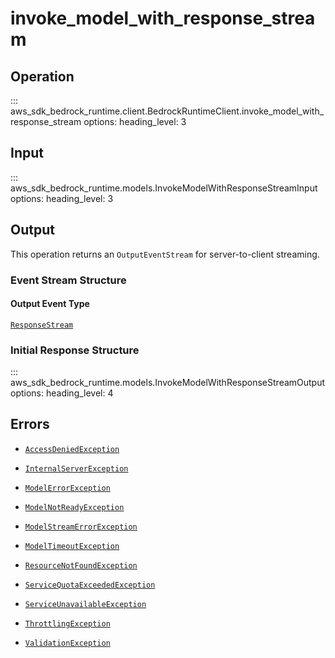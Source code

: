 # invoke_model_with_response_stream

## Operation

::: aws_sdk_bedrock_runtime.client.BedrockRuntimeClient.invoke_model_with_response_stream
    options:
        heading_level: 3

## Input

::: aws_sdk_bedrock_runtime.models.InvokeModelWithResponseStreamInput
    options:
        heading_level: 3

## Output

This operation returns an `OutputEventStream` for server-to-client streaming.

### Event Stream Structure

#### Output Event Type

[`ResponseStream`](../unions/ResponseStream.md)

### Initial Response Structure

::: aws_sdk_bedrock_runtime.models.InvokeModelWithResponseStreamOutput
    options:
        heading_level: 4

## Errors

- [`AccessDeniedException`](../errors/AccessDeniedException.md)

- [`InternalServerException`](../errors/InternalServerException.md)

- [`ModelErrorException`](../errors/ModelErrorException.md)

- [`ModelNotReadyException`](../errors/ModelNotReadyException.md)

- [`ModelStreamErrorException`](../errors/ModelStreamErrorException.md)

- [`ModelTimeoutException`](../errors/ModelTimeoutException.md)

- [`ResourceNotFoundException`](../errors/ResourceNotFoundException.md)

- [`ServiceQuotaExceededException`](../errors/ServiceQuotaExceededException.md)

- [`ServiceUnavailableException`](../errors/ServiceUnavailableException.md)

- [`ThrottlingException`](../errors/ThrottlingException.md)

- [`ValidationException`](../errors/ValidationException.md)
